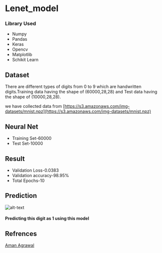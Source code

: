 # Lenet_model

### Library Used

* Numpy
* Pandas
* Keras
* Opencv
* Matplotlib
* Schikit Learn

## Dataset

There are different types of digits from 0 to 9 which are handwritten digits.Training data having the shape of (60000,28,28) and Test data having the shape of (10000,28,28).

we have collected data from [https://s3.amazonaws.com/img-datasets/mnist.npz](https://s3.amazonaws.com/img-datasets/mnist.npz)


## Neural Net

* Training Set-60000
* Test Set-10000


## Result
* Validation Loss-0.0383
* Validation accuracy-98.95%
* Total Epochs-10

## Prediction 

![alt-text]("https://github.com/Raushan998/Lenet_model/blob/master/digits_for_Lenet_model.png")
#### Predicting this digit as 1 using this model

## Refrences

[Aman Agrawal](https://github.com/Aman-py/MNIST-Digit-Classifier)

